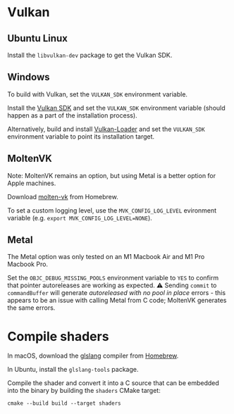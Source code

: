 # Vulkan

## Ubuntu Linux

Install the `libvulkan-dev` package to get the Vulkan SDK.

## Windows

To build with Vulkan, set the `VULKAN_SDK` environment variable.

Install the [Vulkan SDK](https://vulkan.lunarg.com) and set the `VULKAN_SDK` environment variable (should happen as a part of the installation process).

Alternatively, build and install [Vulkan-Loader](https://github.com/KhronosGroup/Vulkan-Loader) and set the `VULKAN_SDK` environment variable to point its installation target.

## MoltenVK

Note: MoltenVK remains an option, but using Metal is a better option for Apple machines. 

Download [molten-vk](https://formulae.brew.sh/formula/molten-vk) from Homebrew.

To set a custom logging level, use the `MVK_CONFIG_LOG_LEVEL` evironment variable (e.g. `export MVK_CONFIG_LOG_LEVEL=NONE`).

## Metal

The Metal option was only tested on an M1 Macbook Air and M1 Pro Macbook Pro.

Set the `OBJC_DEBUG_MISSING_POOLS` environment variable to `YES` to confirm that pointer autoreleases are working as expected.
⚠️ Sending `commit` to `commandBuffer` will generate *autoreleased with no pool in place* errors - this appears to be an issue with calling Metal from C code; MoltenVK generates the same errors.

# Compile shaders

In macOS, download the [glslang](https://github.com/KhronosGroup/glslang) compiler from [Homebrew](https://formulae.brew.sh/formula/glslang).

In Ubuntu, install the `glslang-tools` package.

Compile the shader and convert it into a C source that can be embedded into the binary by building the `shaders` CMake target:

```shell
cmake --build build --target shaders
```
